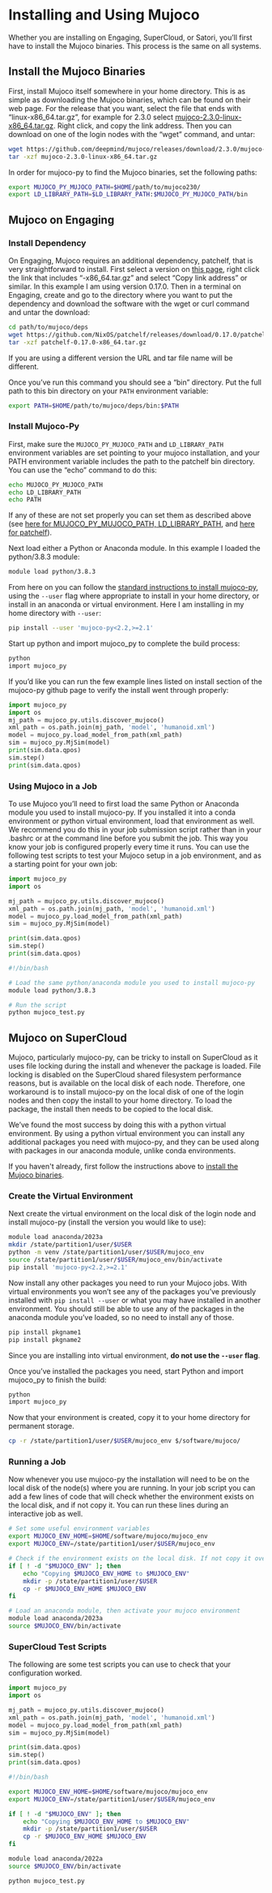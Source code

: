 # Installing and Using Mujoco

Whether you are installing on Engaging, SuperCloud, or Satori, you’ll first have to install the Mujoco binaries. This process is the same on all systems.

## Install the Mujoco Binaries

First, install Mujoco itself somewhere in your home directory. This is as simple as downloading the Mujoco binaries, which can be found on their web page. For the release that you want, select the file that ends with “linux-x86_64.tar.gz”, for example for 2.3.0 select [mujoco-2.3.0-linux-x86_64.tar.gz](https://github.com/deepmind/mujoco/releases/download/2.3.0/mujoco-2.3.0-linux-x86_64.tar.gz). Right click, and copy the link address. Then you can download on one of the login nodes with the “wget” command, and untar:

```bash
wget https://github.com/deepmind/mujoco/releases/download/2.3.0/mujoco-2.3.0-linux-x86_64.tar.gz
tar -xzf mujoco-2.3.0-linux-x86_64.tar.gz
```

In order for mujoco-py to find the Mujoco binaries, set the following paths:

```bash
export MUJOCO_PY_MUJOCO_PATH=$HOME/path/to/mujoco230/
export LD_LIBRARY_PATH=$LD_LIBRARY_PATH:$MUJOCO_PY_MUJOCO_PATH/bin
```

## Mujoco on Engaging

### Install Dependency

On Engaging, Mujoco requires an additional dependency, patchelf, that is very straightforward to install. First select a version on [this page](https://github.com/NixOS/patchelf/releases), right click the link that includes “-x86_64.tar.gz” and select “Copy link address” or similar. In this example I am using version 0.17.0. Then in a terminal on Engaging, create and go to the directory where you want to put the dependency and download the software with the wget or curl command and untar the download:

```bash
cd path/to/mujoco/deps
wget https://github.com/NixOS/patchelf/releases/download/0.17.0/patchelf-0.17.0-x86_64.tar.gz
tar -xzf patchelf-0.17.0-x86_64.tar.gz
```

If you are using a different version the URL and tar file name will be different.

Once you’ve run this command you should see a “bin” directory. Put the full path to this bin directory on your `PATH` environment variable:

```bash
export PATH=$HOME/path/to/mujoco/deps/bin:$PATH
```

### Install Mujoco-Py

First, make sure the `MUJOCO_PY_MUJOCO_PATH` and `LD_LIBRARY_PATH` environment variables are set pointing to your mujoco installation, and your PATH environment variable includes the path to the patchelf bin directory. You can use the “echo” command to do this:

```bash
echo MUJOCO_PY_MUJOCO_PATH
echo LD_LIBRARY_PATH
echo PATH
```

If any of these are not set properly you can set them as described above (see [here for MUJOCO_PY_MUJOCO_PATH, LD_LIBRARY_PATH](#install-the-mujoco-binaries), and [here for patchelf](#install-dependency)).

Next load either a Python or Anaconda module. In this example I loaded the python/3.8.3 module:

```bash
module load python/3.8.3
```

From here on you can follow the [standard instructions to install mujoco-py](https://github.com/openai/mujoco-py), using the `--user` flag where appropriate to install in your home directory, or install in an anaconda or virtual environment. Here I am installing in my home directory with `--user`:

```bash
pip install --user 'mujoco-py<2.2,>=2.1'
```

Start up python and import mujoco_py to complete the build process:

```bash
python
import mujoco_py
```

If you’d like you can run the few example lines listed on install section of the mujoco-py github page to verify the install went through properly:

```python
import mujoco_py
import os
mj_path = mujoco_py.utils.discover_mujoco()
xml_path = os.path.join(mj_path, 'model', 'humanoid.xml')
model = mujoco_py.load_model_from_path(xml_path)
sim = mujoco_py.MjSim(model)
print(sim.data.qpos)
sim.step()
print(sim.data.qpos)
```

### Using Mujoco in a Job

To use Mujoco you’ll need to first load the same Python or Anaconda module you used to install mujoco-py. If you installed it into a conda environment or python virtual environment, load that environment as well. We recommend you do this in your job submission script rather than in your .bashrc or at the command line before you submit the job. This way you know your job is configured properly every time it runs. You can use the following test scripts to test your Mujoco setup in a job environment, and as a starting point for your own job:

``` py title="mujoco_test.py"
import mujoco_py
import os

mj_path = mujoco_py.utils.discover_mujoco()
xml_path = os.path.join(mj_path, 'model', 'humanoid.xml')
model = mujoco_py.load_model_from_path(xml_path)
sim = mujoco_py.MjSim(model)

print(sim.data.qpos)
sim.step()
print(sim.data.qpos)
```

``` bash title="submit_test.sh"
#!/bin/bash

# Load the same python/anaconda module you used to install mujoco-py
module load python/3.8.3

# Run the script
python mujoco_test.py
```

## Mujoco on SuperCloud

Mujoco, particularly mujoco-py, can be tricky to install on SuperCloud as it uses file locking during the install and whenever the package is loaded. File locking is disabled on the SuperCloud shared filesystem performance reasons, but is available on the local disk of each node. Therefore, one workaround is to install mujoco-py on the local disk of one of the login nodes and then copy the install to your home directory. To load the package, the install then needs to be copied to the local disk.

We’ve found the most success by doing this with a python virtual environment. By using a python virtual environment you can install any additional packages you need with mujoco-py, and they can be used along with packages in our anaconda module, unlike conda environments.

If you haven't already, first follow the instructions above to [install the Mujoco binaries](#install-the-mujoco-binaries).

### Create the Virtual Environment

Next create the virtual environment on the local disk of the login node and install mujoco-py (install the version you would like to use):

``` bash
module load anaconda/2023a
mkdir /state/partition1/user/$USER
python -m venv /state/partition1/user/$USER/mujoco_env
source /state/partition1/user/$USER/mujoco_env/bin/activate
pip install 'mujoco-py<2.2,>=2.1'
```

Now install any other packages you need to run your Mujoco jobs. With virtual environments you won’t see any of the packages you’ve previously installed with `pip install --user` or what you may have installed in another environment. You should still be able to use any of the packages in the anaconda module you’ve loaded, so no need to install any of those.

``` bash
pip install pkgname1
pip install pkgname2
```

Since you are installing into virtual environment, **do not use the `--user` flag**.

Once you’ve installed the packages you need, start Python and import mujoco_py to finish the build:

``` bash
python
import mujoco_py
```

Now that your environment is created, copy it to your home directory for permanent storage.

``` bash
cp -r /state/partition1/user/$USER/mujoco_env $/software/mujoco/
```

### Running a Job

Now whenever you use mujoco-py the installation will need to be on the local disk of the node(s) where you are running. In your job script you can add a few lines of code that will check whether the environment exists on the local disk, and if not copy it. You can run these lines during an interactive job as well.

``` bash
# Set some useful environment variables
export MUJOCO_ENV_HOME=$HOME/software/mujoco/mujoco_env
export MUJOCO_ENV=/state/partition1/user/$USER/mujoco_env

# Check if the environment exists on the local disk. If not copy it over from the home directory.
if [ ! -d "$MUJOCO_ENV" ]; then
    echo "Copying $MUJOCO_ENV_HOME to $MUJOCO_ENV"
    mkdir -p /state/partition1/user/$USER
    cp -r $MUJOCO_ENV_HOME $MUJOCO_ENV
fi

# Load an anaconda module, then activate your mujoco environment
module load anaconda/2023a
source $MUJOCO_ENV/bin/activate
```

### SuperCloud Test Scripts

The following are some test scripts you can use to check that your configuration worked.

``` py title="mujoco_test.py"
import mujoco_py
import os

mj_path = mujoco_py.utils.discover_mujoco()
xml_path = os.path.join(mj_path, 'model', 'humanoid.xml')
model = mujoco_py.load_model_from_path(xml_path)
sim = mujoco_py.MjSim(model)

print(sim.data.qpos)
sim.step()
print(sim.data.qpos)
```

``` bash title="submit_test.sh"
#!/bin/bash

export MUJOCO_ENV_HOME=$HOME/software/mujoco/mujoco_env
export MUJOCO_ENV=/state/partition1/user/$USER/mujoco_env

if [ ! -d "$MUJOCO_ENV" ]; then
    echo "Copying $MUJOCO_ENV_HOME to $MUJOCO_ENV"
    mkdir -p /state/partition1/user/$USER
    cp -r $MUJOCO_ENV_HOME $MUJOCO_ENV
fi

module load anaconda/2022a
source $MUJOCO_ENV/bin/activate

python mujoco_test.py
```